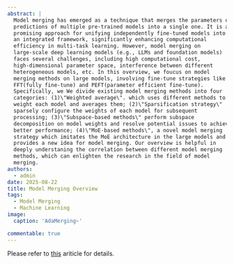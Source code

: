 ```yaml
---
abstract: |
  Model merging has emerged as a technique that merges the parameters or
  predictions of multiple pre-trained models into a single one. It is a
  promising approach for unifying independently fine-tuned models into
  an integrated framework, significantly enhancing computational
  efficiency in multi-task learning. However, model merging on
  large-scale deep learning models (e.g., LLMs and foundation models)
  faces several challenges, including high computational cost,
  high-dimensional parameter space, interference between different
  heterogeneous models, etc. In this overview, we foucus on model
  merging methods on large models, involving fine-tune strategies like
  FFT(fully fine-tune) and PEFT(parameter efficient fine-tune).
  Specifically, we We divide existing model merging methods into four
  categories: (1)\"Weighted average\". which uses different methods to
  weight each model and averages them; (2)\"Sparsification strategy\"
  sparsely configure the weights of each model for subsequent
  processing; (3)\"Subspace-based methods\" perform subspace
  decomposition on model weights and resolve potential issues to achieve
  better performance; (4)\"MoE-based methods\", a novel model merging
  strategy which imitates the MoE architecture in the large models and
  provides a new idea for model merging. Our overview is helpful in
  deeply understaning the correlation between different model merging
  methods, which can enlighten the research in the field of model
  merging.
authors:
  - admin
date: 2025-08-22
title: Model Merging Overview
tags:
  - Model Merging
  - Machine Learning
image:
  caption: 'AdaMerging~'

commentable: true
---
```



Please refer to [this](content/blogs/Model_Merging_Overview/overview.pdf) ariticle for details.